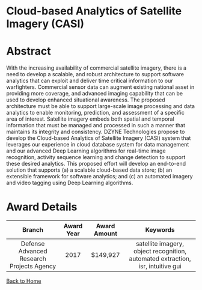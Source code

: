 
Cloud-based Analytics of Satellite Imagery (CASI)
=================================================

# Abstract


With the increasing availability of commercial satellite imagery, there is a need to develop a scalable, and robust architecture to support software analytics that can exploit and deliver time critical information to our warfighters. Commercial sensor data can augment existing national asset in providing more coverage, and advanced imaging capability that can be used to develop enhanced situational awareness. The proposed architecture must be able to support large-scale image processing and data analytics to enable monitoring, prediction, and assessment of a specific area of interest. Satellite imagery embeds both spatial and temporal information that must be managed and processed in such a manner that maintains its integrity and consistency. DZYNE Technologies propose to develop the Cloud-based Analytics of Satellite Imagery (CASI) system that leverages our experience in cloud database system for data management and our advanced Deep Learning algorithms for real-time image recognition, activity sequence learning and change detection to support these desired analytics.  This proposed effort will develop an end-to-end solution that supports (a) a scalable cloud-based data store; (b) an extensible framework for software analytics; and (c) an automated imagery and video tagging using Deep Learning algorithms.  

# Award Details

|Branch|Award Year|Award Amount|Keywords|
| :---: | :---: | :---: | :---: |
|Defense Advanced Research Projects Agency|2017|$149,927|satellite imagery, object recognition, automated extraction, isr, intuitive gui|
  
  


[Back to Home](https://github.com/chrischow/dod_sbir_awards#1189)